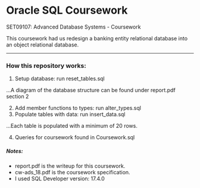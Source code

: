 # Oracle SQL Coursework
SET09107: Advanced Database Systems - Coursework

This coursework had us redesign a banking entity relational database into an object relational database. 

----------------

### How this repository works: 

1. Setup database: run reset_tables.sql 

...A diagram of the database structure can be found under report.pdf section 2

2. Add member functions to types: run alter_types.sql 
3. Populate tables with data: run insert_data.sql 

...Each table is populated with a minimum of 20 rows.

4. Queries for coursework found in Coursework.sql



##### Notes: 
* report.pdf is the writeup for this coursework. 
* cw-ads_18.pdf is the coursework specification. 
* I used SQL Developer version: 17.4.0
